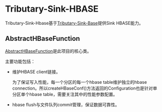 # Tributary-Sink-HBASE
Tributary-Sink-Hbase基于[Tributary-Sink-Base](../README.md)提供Sink HBASE能力。

## AbstractHBaseFunction

[AbstractHBaseFunction](src/main/java/org/zicat/tributary/sink/hbase/AbstractHBaseFunction.java)是此项目的核心类。

主要功能包括：

- 维护HBASE client链接。

    为了保证写入性能，每一个分区的每一个hbase table维护独立的hbase connection。所以createHBaseConf()方法返回的Configuration也是针对单分区单个hbase table，需要关注其中的性能参数配置。

- hbase flush与文件队列commit管理，保证数据可靠性。